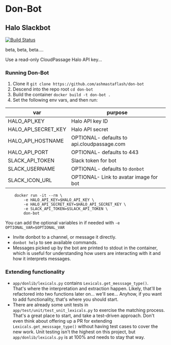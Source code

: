 # Don-Bot

## Halo Slackbot

[![Build Status](https://travis-ci.org/ashmastaflash/don-bot.svg?branch=master)](https://travis-ci.org/ashmastaflash/don-bot)

beta, beta, beta....

Use a read-only CloudPassage Halo API key...

### Running Don-Bot

1. Clone it `git clone https://github.com/ashmastaflash/don-bot`
1. Descend into the repo root `cd don-bot`
1. Build the container `docker build -t don-bot .`
1. Set the following env vars, and then run:

| var                 | purpose                                      |
|---------------------|----------------------------------------------|
| HALO_API_KEY        | Halo API key ID                              |
| HALO_API_SECRET_KEY | Halo API secret                              |
| HALO_API_HOSTNAME   | OPTIONAL- defaults to api.cloudpassage.com   |
| HALO_API_PORT       | OPTIONAL- defaults to 443                    |
| SLACK_API_TOKEN     | Slack token for bot                          |
| SLACK_USERNAME      | OPTIONAL- defaults to `donbot`               |
| SLACK_ICON_URL      | OPTIONAL- Link to avatar image for bot       |

```
    docker run -it --rm \
        -e HALO_API_KEY=$HALO_API_KEY \
        -e HALO_API_SECRET_KEY=$HALO_API_SECRET_KEY \
        -e SLACK_API_TOKEN=$SLACK_API_TOKEN \
        don-bot

```
You can add the optional variables in if needed with
`-e OPTIONAL_VAR=$OPTIONAL_VAR`


* Invite donbot to a channel, or message it directly.
* `donbot help` to see available commands.
* Messages picked up by the bot are printed to stdout in the container, which
is useful for understanding how users are interacting with it and how it
interprets messages.


### Extending functionality

* `app/donlib/lexicals.py` contains `Lexicals.get_messsage_type()`.  
That's where the interpretation and extraction happen.  Likely, that'll be
refactored into two functions later on... we'll see...  Anyhow, if you want to
add functionality, that's where you should start.
* There are already some unit tests in `app/test/unit/test_unit_lexicals.py`
to exercise the matching process.  That's a great place to start, and take a
test-driven approach.  Don't even think about offering up a PR for extending
`Lexicals.get_messsage_type()` without having test cases to cover the new work.
Unit testing isn't the highest on this project, but `app/donlib/lexicals.py`
is at 100% and needs to stay that way.
